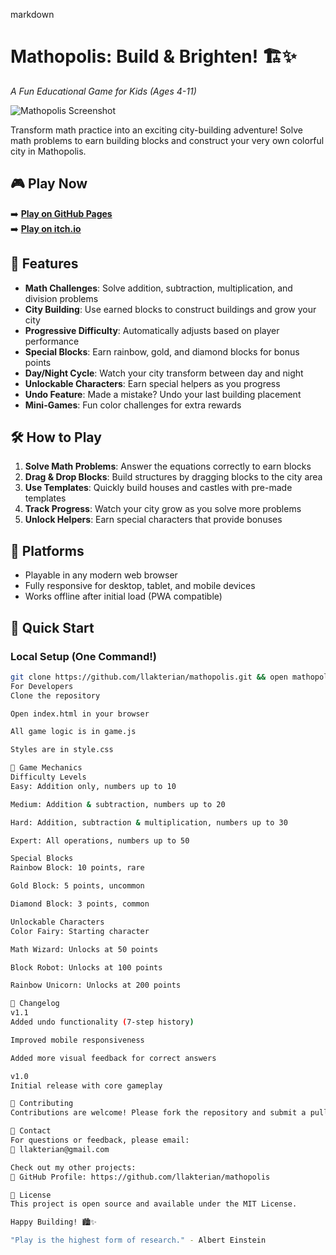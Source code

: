 markdown
# Mathopolis: Build & Brighten! 🏗️✨

*A Fun Educational Game for Kids (Ages 4-11)*

![Mathopolis Screenshot](https://imgur.com/lnpPSJ0)

Transform math practice into an exciting city-building adventure! Solve math problems to earn building blocks and construct your very own colorful city in Mathopolis.

## 🎮 Play Now

➡️ **[Play on GitHub Pages](https://llakterian.github.io/mathopolis/)**  
➡️ **[Play on itch.io](https://llakterian.itch.io/mathopolis)**

## 🌟 Features

- **Math Challenges**: Solve addition, subtraction, multiplication, and division problems
- **City Building**: Use earned blocks to construct buildings and grow your city
- **Progressive Difficulty**: Automatically adjusts based on player performance
- **Special Blocks**: Earn rainbow, gold, and diamond blocks for bonus points
- **Day/Night Cycle**: Watch your city transform between day and night
- **Unlockable Characters**: Earn special helpers as you progress
- **Undo Feature**: Made a mistake? Undo your last building placement
- **Mini-Games**: Fun color challenges for extra rewards

## 🛠️ How to Play

1. **Solve Math Problems**: Answer the equations correctly to earn blocks
2. **Drag & Drop Blocks**: Build structures by dragging blocks to the city area
3. **Use Templates**: Quickly build houses and castles with pre-made templates
4. **Track Progress**: Watch your city grow as you solve more problems
5. **Unlock Helpers**: Earn special characters that provide bonuses

## 📱 Platforms

- Playable in any modern web browser
- Fully responsive for desktop, tablet, and mobile devices
- Works offline after initial load (PWA compatible)

## 🚀 Quick Start

### Local Setup (One Command!)
```bash
git clone https://github.com/llakterian/mathopolis.git && open mathopolis/index.html
For Developers
Clone the repository

Open index.html in your browser

All game logic is in game.js

Styles are in style.css

📜 Game Mechanics
Difficulty Levels
Easy: Addition only, numbers up to 10

Medium: Addition & subtraction, numbers up to 20

Hard: Addition, subtraction & multiplication, numbers up to 30

Expert: All operations, numbers up to 50

Special Blocks
Rainbow Block: 10 points, rare

Gold Block: 5 points, uncommon

Diamond Block: 3 points, common

Unlockable Characters
Color Fairy: Starting character

Math Wizard: Unlocks at 50 points

Block Robot: Unlocks at 100 points

Rainbow Unicorn: Unlocks at 200 points

📝 Changelog
v1.1
Added undo functionality (7-step history)

Improved mobile responsiveness

Added more visual feedback for correct answers

v1.0
Initial release with core gameplay

🤝 Contributing
Contributions are welcome! Please fork the repository and submit a pull request with your improvements.

📧 Contact
For questions or feedback, please email:
📩 llakterian@gmail.com

Check out my other projects:
🔗 GitHub Profile: https://github.com/llakterian/mathopolis

📄 License
This project is open source and available under the MIT License.

Happy Building! 🏙️✨

"Play is the highest form of research." - Albert Einstein